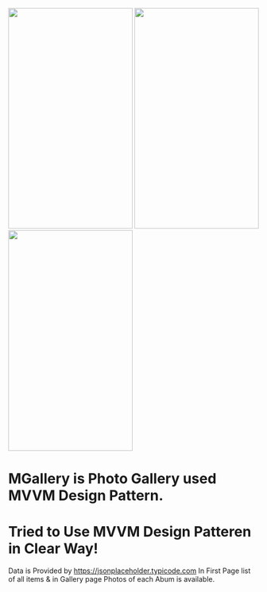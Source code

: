 

<p float="left">
<img src="https://user-images.githubusercontent.com/48558456/54490957-c01bfa80-48cf-11e9-92d1-dd772515de1d.PNG" height="445" width="250">

<img src="https://user-images.githubusercontent.com/48558456/54490958-c01bfa80-48cf-11e9-9a5b-eb7acf54ab4b.PNG" height="445" width="250">

<img src="https://user-images.githubusercontent.com/48558456/54490959-c0b49100-48cf-11e9-9e01-66c98b2ae44f.PNG" height="445" width="250">

</p>

# MGallery is Photo Gallery used MVVM Design Pattern.
# Tried to Use MVVM Design Patteren in Clear Way!

Data is Provided by https://jsonplaceholder.typicode.com
In First Page list of all items & in Gallery page Photos of each Abum is available.



